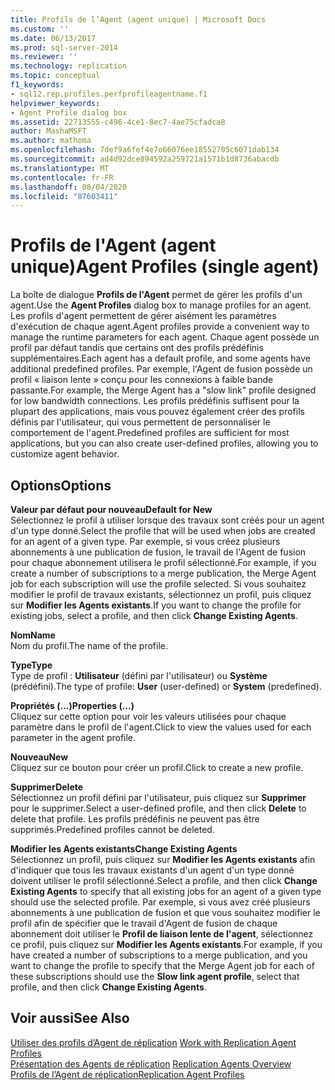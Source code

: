 ```yaml
---
title: Profils de l’Agent (agent unique) | Microsoft Docs
ms.custom: ''
ms.date: 06/13/2017
ms.prod: sql-server-2014
ms.reviewer: ''
ms.technology: replication
ms.topic: conceptual
f1_keywords:
- sql12.rep.profiles.perfprofileagentname.f1
helpviewer_keywords:
- Agent Profile dialog box
ms.assetid: 22713555-c496-4ce1-8ec7-4ae75cfadca8
author: MashaMSFT
ms.author: mathoma
ms.openlocfilehash: 7def9a6fef4e7e66076ee18552705c6071dab134
ms.sourcegitcommit: ad4d92dce894592a259721a1571b1d8736abacdb
ms.translationtype: MT
ms.contentlocale: fr-FR
ms.lasthandoff: 08/04/2020
ms.locfileid: "87603411"
---
```

# <a name="agent-profiles-single-agent"></a><span data-ttu-id="f4103-102">Profils de l'Agent (agent unique)</span><span class="sxs-lookup"><span data-stu-id="f4103-102">Agent Profiles (single agent)</span></span>
  <span data-ttu-id="f4103-103">La boîte de dialogue **Profils de l'Agent** permet de gérer les profils d'un agent.</span><span class="sxs-lookup"><span data-stu-id="f4103-103">Use the **Agent Profiles** dialog box to manage profiles for an agent.</span></span> <span data-ttu-id="f4103-104">Les profils d'agent permettent de gérer aisément les paramètres d'exécution de chaque agent.</span><span class="sxs-lookup"><span data-stu-id="f4103-104">Agent profiles provide a convenient way to manage the runtime parameters for each agent.</span></span> <span data-ttu-id="f4103-105">Chaque agent possède un profil par défaut tandis que certains ont des profils prédéfinis supplémentaires.</span><span class="sxs-lookup"><span data-stu-id="f4103-105">Each agent has a default profile, and some agents have additional predefined profiles.</span></span> <span data-ttu-id="f4103-106">Par exemple, l'Agent de fusion possède un profil « liaison lente » conçu pour les connexions à faible bande passante.</span><span class="sxs-lookup"><span data-stu-id="f4103-106">For example, the Merge Agent has a "slow link" profile designed for low bandwidth connections.</span></span> <span data-ttu-id="f4103-107">Les profils prédéfinis suffisent pour la plupart des applications, mais vous pouvez également créer des profils définis par l'utilisateur, qui vous permettent de personnaliser le comportement de l'agent.</span><span class="sxs-lookup"><span data-stu-id="f4103-107">Predefined profiles are sufficient for most applications, but you can also create user-defined profiles, allowing you to customize agent behavior.</span></span>  
  
## <a name="options"></a><span data-ttu-id="f4103-108">Options</span><span class="sxs-lookup"><span data-stu-id="f4103-108">Options</span></span>  
 <span data-ttu-id="f4103-109">**Valeur par défaut pour nouveau**</span><span class="sxs-lookup"><span data-stu-id="f4103-109">**Default for New**</span></span>  
 <span data-ttu-id="f4103-110">Sélectionnez le profil à utiliser lorsque des travaux sont créés pour un agent d'un type donné.</span><span class="sxs-lookup"><span data-stu-id="f4103-110">Select the profile that will be used when jobs are created for an agent of a given type.</span></span> <span data-ttu-id="f4103-111">Par exemple, si vous créez plusieurs abonnements à une publication de fusion, le travail de l'Agent de fusion pour chaque abonnement utilisera le profil sélectionné.</span><span class="sxs-lookup"><span data-stu-id="f4103-111">For example, if you create a number of subscriptions to a merge publication, the Merge Agent job for each subscription will use the profile selected.</span></span> <span data-ttu-id="f4103-112">Si vous souhaitez modifier le profil de travaux existants, sélectionnez un profil, puis cliquez sur **Modifier les Agents existants**.</span><span class="sxs-lookup"><span data-stu-id="f4103-112">If you want to change the profile for existing jobs, select a profile, and then click **Change Existing Agents**.</span></span>  
  
 <span data-ttu-id="f4103-113">**Nom**</span><span class="sxs-lookup"><span data-stu-id="f4103-113">**Name**</span></span>  
 <span data-ttu-id="f4103-114">Nom du profil.</span><span class="sxs-lookup"><span data-stu-id="f4103-114">The name of the profile.</span></span>  
  
 <span data-ttu-id="f4103-115">**Type**</span><span class="sxs-lookup"><span data-stu-id="f4103-115">**Type**</span></span>  
 <span data-ttu-id="f4103-116">Type de profil : **Utilisateur** (défini par l'utilisateur) ou **Système** (prédéfini).</span><span class="sxs-lookup"><span data-stu-id="f4103-116">The type of profile: **User** (user-defined) or **System** (predefined).</span></span>  
  
 <span data-ttu-id="f4103-117">**Propriétés (...)**</span><span class="sxs-lookup"><span data-stu-id="f4103-117">**Properties (...)**</span></span>  
 <span data-ttu-id="f4103-118">Cliquez sur cette option pour voir les valeurs utilisées pour chaque paramètre dans le profil de l'agent.</span><span class="sxs-lookup"><span data-stu-id="f4103-118">Click to view the values used for each parameter in the agent profile.</span></span>  
  
 <span data-ttu-id="f4103-119">**Nouveau**</span><span class="sxs-lookup"><span data-stu-id="f4103-119">**New**</span></span>  
 <span data-ttu-id="f4103-120">Cliquez sur ce bouton pour créer un profil.</span><span class="sxs-lookup"><span data-stu-id="f4103-120">Click to create a new profile.</span></span>  
  
 <span data-ttu-id="f4103-121">**Supprimer**</span><span class="sxs-lookup"><span data-stu-id="f4103-121">**Delete**</span></span>  
 <span data-ttu-id="f4103-122">Sélectionnez un profil défini par l'utilisateur, puis cliquez sur **Supprimer** pour le supprimer.</span><span class="sxs-lookup"><span data-stu-id="f4103-122">Select a user-defined profile, and then click **Delete** to delete that profile.</span></span> <span data-ttu-id="f4103-123">Les profils prédéfinis ne peuvent pas être supprimés.</span><span class="sxs-lookup"><span data-stu-id="f4103-123">Predefined profiles cannot be deleted.</span></span>  
  
 <span data-ttu-id="f4103-124">**Modifier les Agents existants**</span><span class="sxs-lookup"><span data-stu-id="f4103-124">**Change Existing Agents**</span></span>  
 <span data-ttu-id="f4103-125">Sélectionnez un profil, puis cliquez sur **Modifier les Agents existants** afin d'indiquer que tous les travaux existants d'un agent d'un type donné doivent utiliser le profil sélectionné.</span><span class="sxs-lookup"><span data-stu-id="f4103-125">Select a profile, and then click **Change Existing Agents** to specify that all existing jobs for an agent of a given type should use the selected profile.</span></span> <span data-ttu-id="f4103-126">Par exemple, si vous avez créé plusieurs abonnements à une publication de fusion et que vous souhaitez modifier le profil afin de spécifier que le travail d'Agent de fusion de chaque abonnement doit utiliser le **Profil de liaison lente de l'agent**, sélectionnez ce profil, puis cliquez sur **Modifier les Agents existants**.</span><span class="sxs-lookup"><span data-stu-id="f4103-126">For example, if you have created a number of subscriptions to a merge publication, and you want to change the profile to specify that the Merge Agent job for each of these subscriptions should use the **Slow link agent profile**, select that profile, and then click **Change Existing Agents**.</span></span>  
  
## <a name="see-also"></a><span data-ttu-id="f4103-127">Voir aussi</span><span class="sxs-lookup"><span data-stu-id="f4103-127">See Also</span></span>  
 <span data-ttu-id="f4103-128">[Utiliser des profils d’Agent de réplication](agents/work-with-replication-agent-profiles.md) </span><span class="sxs-lookup"><span data-stu-id="f4103-128">[Work with Replication Agent Profiles](agents/work-with-replication-agent-profiles.md) </span></span>  
 <span data-ttu-id="f4103-129">[Présentation des Agents de réplication](agents/replication-agents-overview.md) </span><span class="sxs-lookup"><span data-stu-id="f4103-129">[Replication Agents Overview](agents/replication-agents-overview.md) </span></span>  
 [<span data-ttu-id="f4103-130">Profils de l’Agent de réplication</span><span class="sxs-lookup"><span data-stu-id="f4103-130">Replication Agent Profiles</span></span>](agents/replication-agent-profiles.md)  
  
  
